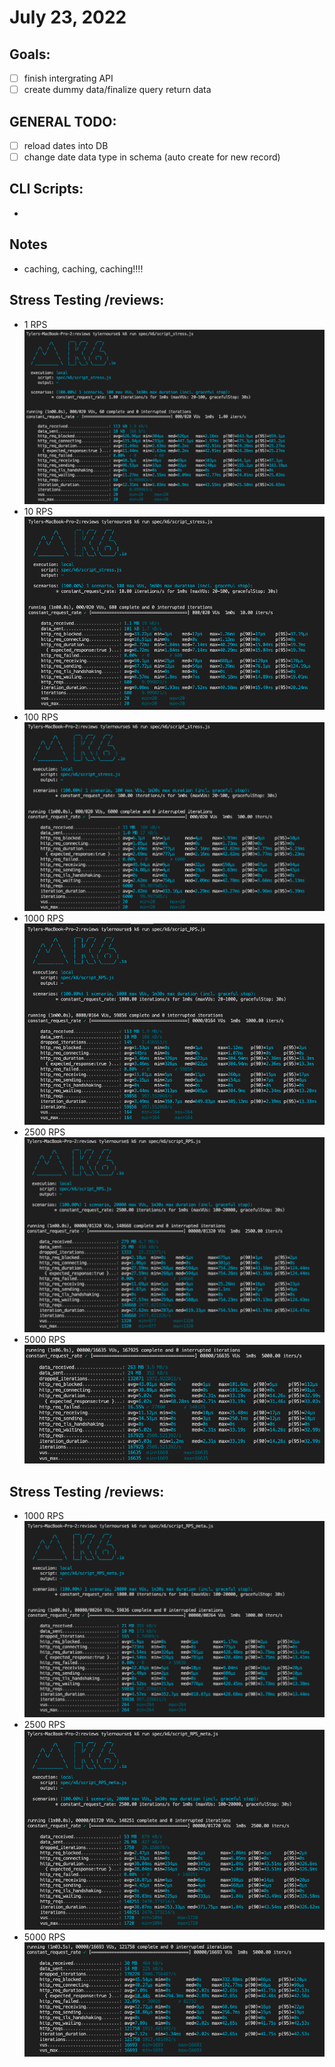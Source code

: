 # July 23, 2022

## Goals:
- [ ] finish intergrating API
- [ ] create dummy data/finalize query return data

## GENERAL TODO:
- [ ] reload dates into DB
- [ ] change date data type in schema (auto create for new record)

## CLI Scripts:
-

## Notes
- caching, caching, caching!!!!

## Stress Testing /reviews:
- 1 RPS ![](Resources/1RPS_k6.png)
- 10 RPS ![](Resources/10_RPS_k6.png)
- 100 RPS ![](Resources/100_RPS_k6.png)
- 1000 RPS ![](Resources/1000_RPS_k6.png)
- 2500 RPS ![](Resources/2500_RPS_k6.png)
- 5000 RPS ![](Resources/5000_RPS_k6.png)

## Stress Testing /reviews:
- 1000 RPS ![](Resources/1000RPS_k6_meta.png)
- 2500 RPS ![](Resources/2500RPS_k6_meta.png)
- 5000 RPS ![](Resources/5000_RPS_meta.png)